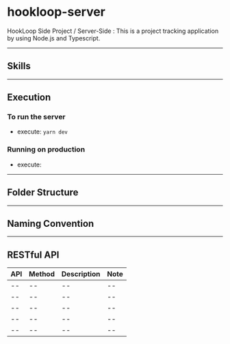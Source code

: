 # hookloop-server
HookLoop Side Project / Server-Side : This is a project tracking application by using Node.js and Typescript.

---

## Skills


---

## Execution
### To run the server
- execute: `yarn dev`

###  Running on production 
- execute: 


---

## Folder Structure




---

## Naming Convention



---

## RESTful API
|API|Method|Description|Note|
|--|--|--|--|
|--|--|--|--|
|--|--|--|--|
|--|--|--|--|
|--|--|--|--|
|--|--|--|--|


